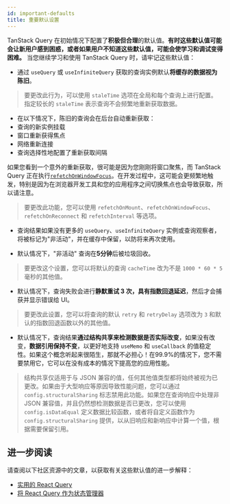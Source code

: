 ```yaml
---
id: important-defaults
title: 重要默认设置
---
```


TanStack Query 在初始情况下配置了**积极但合理**的默认值。**有时这些默认值可能会让新用户感到困惑，或者如果用户不知道这些默认值，可能会使学习和调试变得困难。** 当您继续学习和使用 TanStack Query 时，请牢记这些默认值：

- 通过 `useQuery` 或 `useInfiniteQuery` 获取的查询实例默认**将缓存的数据视为陈旧**。

> 要更改此行为，可以使用 `staleTime` 选项在全局和每个查询上进行配置。指定较长的 `staleTime` 表示查询不会频繁地重新获取数据。

- 在以下情况下，陈旧的查询会在后台自动重新获取：
- 查询的新实例挂载
- 窗口重新获得焦点
- 网络重新连接
- 查询选择性地配置了重新获取间隔

如果您看到一个意外的重新获取，很可能是因为您刚刚将窗口聚焦，而 TanStack Query 正在执行[`refetchOnWindowFocus`](../guides/window-focus-refetching)。在开发过程中，这可能会更频繁地触发，特别是因为在浏览器开发工具和您的应用程序之间切换焦点也会导致获取，所以请注意。

> 要更改此功能，您可以使用 `refetchOnMount`、`refetchOnWindowFocus`、`refetchOnReconnect` 和 `refetchInterval` 等选项。

- 查询结果如果没有更多的 `useQuery`、`useInfiniteQuery` 实例或查询观察者，将被标记为"非活动"，并在缓存中保留，以防将来再次使用。

- 默认情况下，"非活动" 查询在**5分钟**后被垃圾回收。

> 要更改这个设置，您可以将默认的查询 `cacheTime` 改为不是 `1000 * 60 * 5` 毫秒的其他值。

- 默认情况下，查询失败会进行**静默重试 3 次，具有指数回退延迟**，然后才会捕获并显示错误给 UI。

> 要更改此设置，您可以将查询的默认 `retry` 和 `retryDelay` 选项改为 `3` 和默认的指数回退函数以外的其他值。

- 默认情况下，查询结果**通过结构共享来检测数据是否实际改变**，如果没有改变，**数据引用保持不变**，以更好地支持 `useMemo` 和 `useCallback` 的值稳定性。如果这个概念听起来很陌生，那就不必担心！在99.9%的情况下，您不需要禁用它，它可以在没有成本的情况下提高您的应用性能。

> 结构共享仅适用于与 JSON 兼容的值，任何其他值类型都将始终被视为已更改。如果由于大型响应等原因导致性能问题，您可以通过 `config.structuralSharing` 标志禁用此功能。如果您在查询响应中处理非 JSON 兼容值，并且仍然想检测数据是否已更改，您可以使用 `config.isDataEqual` 定义数据比较函数，或者将自定义函数作为 `config.structuralSharing` 提供，以从旧响应和新响应中计算一个值，根据需要保留引用。

## 进一步阅读

请查阅以下社区资源中的文章，以获取有关这些默认值的进一步解释：

- [实用的 React Query](../community/tkdodos-blog#1-practical-react-query)
- [将 React Query 作为状态管理器](../community/tkdodos-blog#10-react-query-as-a-state-manager)
